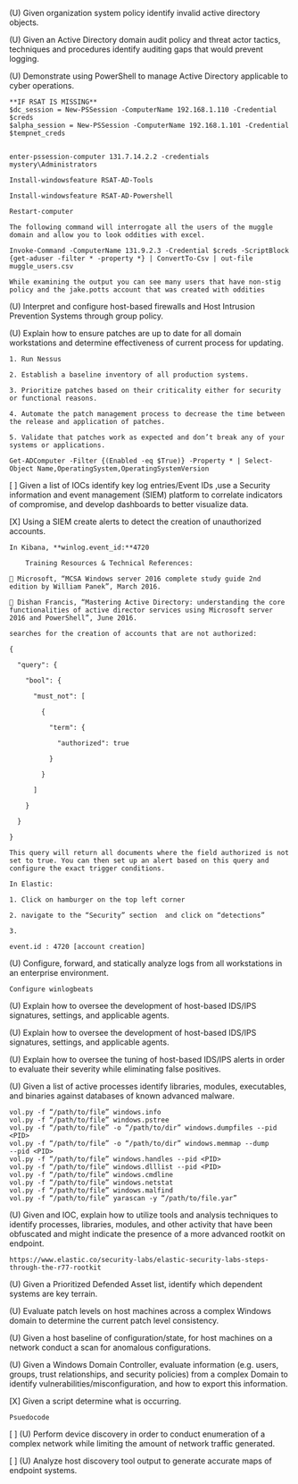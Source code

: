 (U) Given organization system policy identify invalid active directory objects.

(U) Given an Active Directory domain audit policy and threat actor tactics, techniques and procedures identify auditing gaps that would prevent logging.

(U) Demonstrate using PowerShell to manage Active Directory applicable to cyber operations.
```
**IF RSAT IS MISSING**
$dc_session = New-PSSession -ComputerName 192.168.1.110 -Credential $creds
$alpha_session = New-PSSession -ComputerName 192.168.1.101 -Credential $tempnet_creds


enter-pssession-computer 131.7.14.2.2 -credentials mystery\Administrators

Install-windowsfeature RSAT-AD-Tools

Install-windowsfeature RSAT-AD-Powershell

Restart-computer

The following command will interrogate all the users of the muggle domain and allow you to look oddities with excel.

Invoke-Command -ComputerName 131.9.2.3 -Credential $creds -ScriptBlock {get-aduser -filter * -property *} | ConvertTo-Csv | out-file muggle_users.csv

While examining the output you can see many users that have non-stig policy and the jake.potts account that was created with oddities
```
(U) Interpret and configure host-based firewalls and Host Intrusion Prevention Systems through group policy.

(U) Explain how to ensure patches are up to date for all domain workstations and determine effectiveness of current process for updating.
```
1. Run Nessus

2. Establish a baseline inventory of all production systems.

3. Prioritize patches based on their criticality either for security or functional reasons.

4. Automate the patch management process to decrease the time between the release and application of patches.

5. Validate that patches work as expected and don’t break any of your systems or applications.

Get-ADComputer -Filter {(Enabled -eq $True)} -Property * | Select-Object Name,OperatingSystem,OperatingSystemVersion

```
[ ] Given a list of IOCs identify key log entries/Event IDs ,use a Security information and event management (SIEM) platform to correlate indicators of compromise, and develop dashboards to better visualize data.

[X] Using a SIEM create alerts to detect the creation of unauthorized accounts.
```
In Kibana, **winlog.event_id:**4720

	Training Resources & Technical References:

 Microsoft, “MCSA Windows server 2016 complete study guide 2nd edition by William Panek”, March 2016.

 Dishan Francis, “Mastering Active Directory: understanding the core functionalities of active director services using Microsoft server 2016 and PowerShell”, June 2016.

searches for the creation of accounts that are not authorized:

{

  "query": {

    "bool": {

      "must_not": [

        {

          "term": {

            "authorized": true

          }

        }

      ]

    }

  }

}

This query will return all documents where the field authorized is not set to true. You can then set up an alert based on this query and configure the exact trigger conditions.

In Elastic:

1. Click on hamburger on the top left corner

2. navigate to the “Security” section  and click on “detections”

3.

event.id : 4720 [account creation]
```
(U) Configure, forward, and statically analyze logs from all workstations in an enterprise environment.
```
Configure winlogbeats
```

(U) Explain how to oversee the development of host-based IDS/IPS signatures, settings, and applicable agents.

(U) Explain how to oversee the development of host-based IDS/IPS signatures, settings, and applicable agents.

(U) Explain how to oversee the tuning of host-based IDS/IPS alerts in order to evaluate their severity while eliminating false positives.

(U) Given a list of active processes identify libraries, modules, executables, and binaries against databases of known advanced malware.

```
vol.py -f “/path/to/file” windows.info
vol.py -f “/path/to/file” windows.pstree
vol.py -f “/path/to/file” -o “/path/to/dir” windows.dumpfiles ‑‑pid <PID>
vol.py -f “/path/to/file” -o “/path/to/dir” windows.memmap ‑‑dump ‑‑pid <PID>
vol.py -f “/path/to/file” windows.handles ‑‑pid <PID>
vol.py -f “/path/to/file” windows.dlllist ‑‑pid <PID>
vol.py -f “/path/to/file” windows.cmdline
vol.py -f “/path/to/file” windows.netstat
vol.py -f “/path/to/file” windows.malfind
vol.py -f “/path/to/file” yarascan -y “/path/to/file.yar”
```

(U) Given and IOC, explain how to utilize tools and analysis techniques to identify processes, libraries, modules, and other activity that have been obfuscated and might indicate the presence of a more advanced rootkit on endpoint.

```
https://www.elastic.co/security-labs/elastic-security-labs-steps-through-the-r77-rootkit
```

(U) Given a Prioritized Defended Asset list, identify which dependent systems are key terrain.

(U) Evaluate patch levels on host machines across a complex Windows domain to determine the current patch level consistency.

(U) Given a host baseline of configuration/state, for host machines on a network conduct a scan for anomalous configurations.

(U) Given a Windows Domain Controller, evaluate information (e.g. users, groups, trust relationships, and security policies) from a complex Domain to identify vulnerabilities/misconfiguration, and how to export this information.

[X] Given a script determine what is occurring.
```
Psuedocode
```

[ ] (U) Perform device discovery in order to conduct enumeration of a complex network while limiting the amount of network traffic generated.

[ ] (U) Analyze host discovery tool output to generate accurate maps of endpoint systems.
